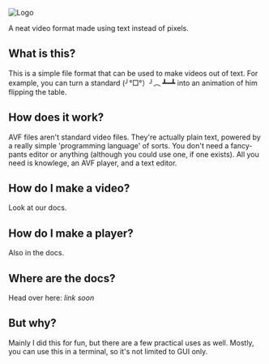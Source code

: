 ![Logo](https://raw.githubusercontent.com/SuperBoyne/ASCII-Video-Format/main/AVF.png)

A neat video format made using text instead of pixels.

## What is this?
This is a simple file format that can be used to make videos out of text.
For example, you can turn a standard (╯°□°）╯︵ ┻━┻ into an animation of him flipping the table.

## How does it work?
AVF files aren't standard video files. They're actually plain text, powered by a really simple 'programming language' of sorts.
You don't need a fancy-pants editor or anything (although you could use one, if one exists). All you need is knowlege, an AVF player, and a text editor.

## How do I make a video?
Look at our docs.

## How do I make a player?
Also in the docs.

## Where are the docs?
Head over here: *link soon*

## But why?
Mainly I did this for fun, but there are a few practical uses as well.
Mostly, you can use this in a terminal, so it's not limited to GUI only.

